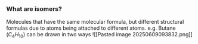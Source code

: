 ### What are isomers?
Molecules that have the same molecular formula, but different structural formulas due to atoms being attached to different atoms.
	e.g. Butane ($C_4H_{10}$) can be drawn in two ways
![[Pasted image 20250609093832.png]]


